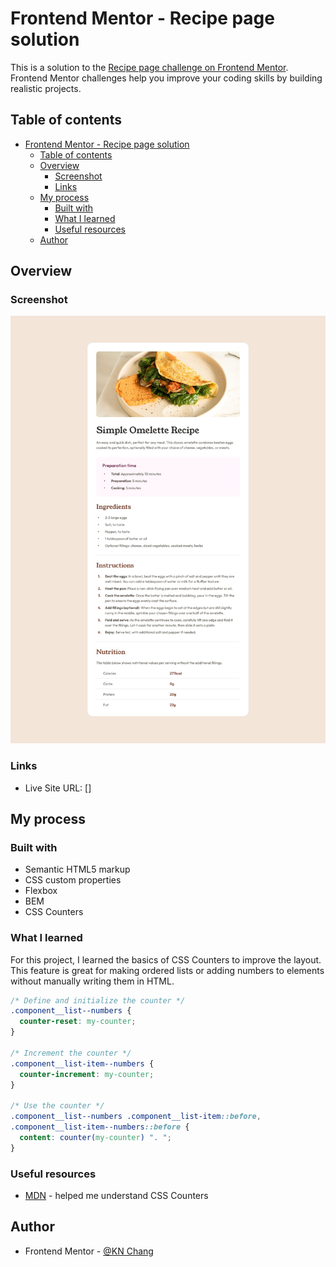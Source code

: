 # Frontend Mentor - Recipe page solution

This is a solution to the [Recipe page challenge on Frontend Mentor](https://www.frontendmentor.io/challenges/recipe-page-KiTsR8QQKm). Frontend Mentor challenges help you improve your coding skills by building realistic projects.

## Table of contents

- [Frontend Mentor - Recipe page solution](#frontend-mentor---recipe-page-solution)
  - [Table of contents](#table-of-contents)
  - [Overview](#overview)
    - [Screenshot](#screenshot)
    - [Links](#links)
  - [My process](#my-process)
    - [Built with](#built-with)
    - [What I learned](#what-i-learned)
    - [Useful resources](#useful-resources)
  - [Author](#author)

## Overview

### Screenshot

![](./design/desktop-design.jpg)

### Links

- Live Site URL: []

## My process

### Built with

- Semantic HTML5 markup
- CSS custom properties
- Flexbox
- BEM
- CSS Counters

### What I learned

For this project, I learned the basics of CSS Counters to improve the layout.
This feature is great for making ordered lists or adding numbers to elements without manually writing them in HTML.

```css
/* Define and initialize the counter */
.component__list--numbers {
  counter-reset: my-counter;
}

/* Increment the counter */
.component__list-item--numbers {
  counter-increment: my-counter;
}

/* Use the counter */
.component__list--numbers .component__list-item::before,
.component__list-item--numbers::before {
  content: counter(my-counter) ". ";
}
```

### Useful resources

- [MDN](https://www.w3schools.com/css/css_counters.asp) - helped me understand CSS Counters

## Author

- Frontend Mentor - [@KN Chang](https://www.frontendmentor.io/profile/KNchang)
